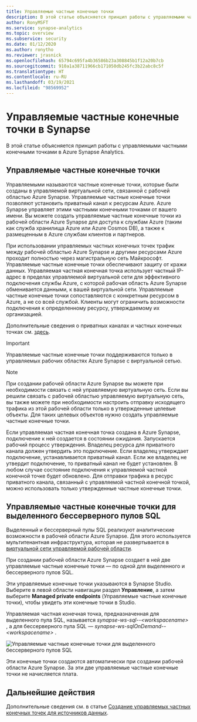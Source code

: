 ```yaml
---
title: Управляемые частные конечные точки
description: В этой статье объясняется принцип работы с управляемыми частными конечными точками в Azure Synapse Analytics.
author: RonyMSFT
ms.service: synapse-analytics
ms.topic: overview
ms.subservice: security
ms.date: 01/12/2020
ms.author: ronytho
ms.reviewer: jrasnick
ms.openlocfilehash: 65794c695fa4b36586b23a308845b1f12a20b7cb
ms.sourcegitcommit: 910a1a38711966cb171050db245fc3b22abc8c5f
ms.translationtype: HT
ms.contentlocale: ru-RU
ms.lasthandoff: 03/19/2021
ms.locfileid: "98569952"
---
```

# <a name="synapse-managed-private-endpoints"></a>Управляемые частные конечные точки в Synapse

В этой статье объясняется принцип работы с управляемыми частными конечными точками в Azure Synapse Analytics.

## <a name="managed-private-endpoints"></a>Управляемые частные конечные точки

Управляемыми называются частные конечные точки, которые были созданы в управляемой виртуальной сети, связанной с рабочей областью Azure Synapse. Управляемые частные конечные точки позволяют установить приватный канал к ресурсам Azure. Azure Synapse управляет этими частными конечными точками от вашего имени. Вы можете создать управляемые частные конечные точки из рабочей области Azure Synapse для доступа к службам Azure (таким как служба хранилища Azure или Azure Cosmos DB), а также к размещенным в Azure службам клиентов и партнеров.

При использовании управляемых частных конечных точек трафик между рабочей областью Azure Synapse и другими ресурсами Azure проходит полностью через магистральную сеть Майкрософт. Управляемые частные конечные точки обеспечивают защиту от кражи данных. Управляемая частная конечная точка использует частный IP-адрес в пределах управляемой виртуальной сети для эффективного подключения службы Azure, с которой рабочая область Azure Synapse обменивается данными, к вашей виртуальной сети. Управляемые частные конечные точки сопоставляются с конкретным ресурсом в Azure, а не со всей службой. Клиенты могут ограничить возможности подключения к определенному ресурсу, утверждаемому их организацией. 

Дополнительные сведения о приватных каналах и частных конечных точках см. [здесь](../../private-link/index.yml).

>[!IMPORTANT]
>Управляемые частные конечные точки поддерживаются только в управляемых рабочих областях Azure Synapse с виртуальной сетью.

>[!NOTE]
>При создании рабочей области Azure Synapse вы можете при необходимости связать с ней управляемую виртуальную сеть. Если вы решили связать с рабочей областью управляемую виртуальную сеть, вы также можете при необходимости настроить отправку исходящего трафика из этой рабочей области только в утвержденные целевые объекты. Для таких целевых объектов нужно создать управляемые частные конечные точки. 


Если управляемая частная конечная точка создана в Azure Synapse, подключение к ней создается в состоянии ожидания. Запускается рабочий процесс утверждения. Владелец ресурса для приватного канала должен утвердить это подключение. Если владелец утверждает подключение, устанавливается приватный канал. Если же владелец не утвердит подключение, то приватный канал не будет установлен. В любом случае состояние подключения к управляемой частной конечной точке будет обновлено. Для отправки трафика в ресурс приватного канала, связанный с управляемой частной конечной точкой, можно использовать только утвержденные частные конечные точки.

## <a name="managed-private-endpoints-for-dedicated-sql-pool-and-serverless-sql-pool"></a>Управляемые частные конечные точки для выделенного бессерверного пулов SQL

Выделенный и бессерверный пулы SQL реализуют аналитические возможности в рабочей области Azure Synapse. Для этого используется мультитенантная инфраструктура, которая не развертывается в [виртуальной сети управляемой рабочей области](./synapse-workspace-managed-vnet.md).

При создании рабочей области Azure Synapse создает в ней две управляемые частные конечные точки — по одной для выделенного и бессерверного пулов SQL. 

Эти управляемые конечные точки указываются в Synapse Studio. Выберите в левой области навигации раздел **Управление**, а затем выберите **Managed private endpoints** (Управляемые частные конечные точки), чтобы увидеть эти конечные точки в Studio.

Управляемая частная конечная точка, предназначенная для выделенного пула SQL, называется *synapse-ws-sql--\<workspacename\>* , а для бессерверного пула SQL — *synapse-ws-sqlOnDemand--\<workspacename\>* .

![Управляемые частные конечные точки для выделенного бессерверного пулов SQL](./media/synapse-workspace-managed-private-endpoints/managed-pe-for-sql-1.png)

Эти конечные точки создаются автоматически при создании рабочей области Azure Synapse. За эти две управляемые частные конечные точки не начисляется плата.

## <a name="next-steps"></a>Дальнейшие действия

Дополнительные сведения см. в статье [Создание управляемых частных конечных точек для источников данных](./how-to-create-managed-private-endpoints.md).